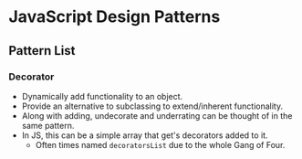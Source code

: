 # JavaScript Design Patterns

## Pattern List

### Decorator

* Dynamically add functionality to an object.
* Provide an alternative to subclassing to extend/inherent functionality.
* Along with adding, undecorate and underrating can be thought of in the same pattern.
* In JS, this can be a simple array that get's decorators added to it.
  * Often times named `decoratorsList` due to the whole Gang of Four.